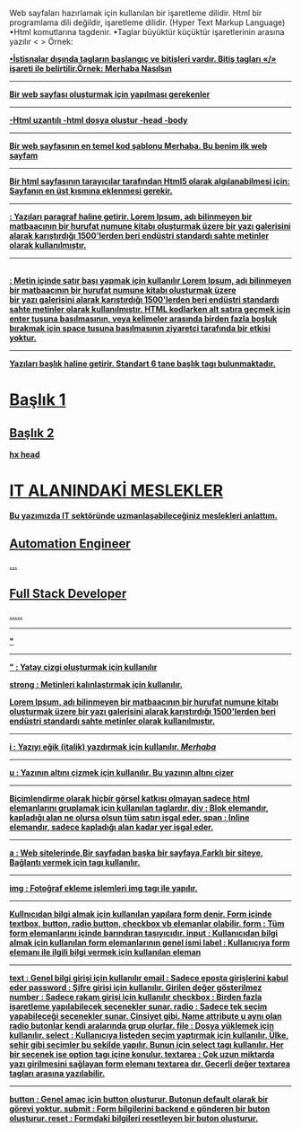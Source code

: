 Web sayfaları hazırlamak için kullanılan bir işaretleme dilidir. Html bir programlama dili değildir, işaretleme dilidir. (Hyper Text Markup Language)
•Html komutlarına tagdenir.
•Taglar büyüktür küçüktür işaretlerinin arasına yazılır < > Örnek: <html> <b> <u> <p>
•İstisnalar dışında tagların başlangıç ve bitişleri vardır. 
Bitiş tagları «/» işareti ile belirtilir.Örnek: <b>Merhaba</b> Nasılsın
  <hr>
  Bir web sayfası oluşturmak için yapılması gerekenler
 <hr>
  -Html uzantılı                       -html
   dosya oluştur                       -head
                                       -body
 <hr>
  Bir web sayfasının en temel kod şablonu
<html>
<head>
<title>İlk sayfam</title>
</head>
<body>
Merhaba. Bu benim ilk web sayfam
</body>
</html>
<hr>                           
  Bir html sayfasının tarayıcılar tarafından Html5 olarak algılanabilmesi için:
  Sayfanın en üst kısmına <!doctypehtml> eklenmesi gerekir.
<hr>
 <p> : Yazıları paragraf haline getirir.
 Lorem Ipsum, adı bilinmeyen bir matbaacının bir hurufat numune kitabı oluşturmak üzere 
 bir yazı galerisini alarak karıştırdığı 1500'lerden beri 
 endüstri standardı sahte metinler olarak kullanılmıştır.
<hr>
<br> : Metin içinde satır başı yapmak için kullanılır
 Lorem Ipsum, adı bilinmeyen bir matbaacının bir hurufat numune kitabı oluşturmak üzere <br> 
 bir yazı galerisini alarak karıştırdığı 1500'lerden beri 
 endüstri standardı sahte metinler olarak kullanılmıştır.
 HTML kodlarken alt satıra geçmek için enter tuşuna basılmasının, 
   veya kelimeler arasında birden fazla boşluk bırakmak için space tuşuna basılmasının 
   ziyaretçi tarafında bir etkisi yoktur.
<hr>
 <hx> Yazıları başlık haline getirir. Standart 6 tane başlık tagı bulunmaktadır.
<h1>Başlık 1</h1>
<h2>Başlık 2</h2>
hx
head  
<h1>IT ALANINDAKİ MESLEKLER</h1>
<p>Bu yazımızda IT sektöründe uzmanlaşabileceğiniz meslekleri anlattım.</p>
<h2>Automation Engineer</h2>
<p>...</p>
<h2>Full Stack Developer</h2>
<p>.....</p>   
<hr>
"<hr>" :  Yatay çizgi oluşturmak için kullanılır  

strong :  Metinleri kalınlaştırmak için kullanılır.
<p>Lorem Ipsum, adı bilinmeyen bir matbaacının bir <strong> hurufat numune kitabı </strong> 
  oluşturmak üzere bir yazı galerisini alarak karıştırdığı 1500'lerden beri 
  endüstri standardı sahte metinler olarak kullanılmıştır.</p>  
<hr>
i : Yazıyı eğik (italik) yazdırmak için kullanılır.
<i>Merhaba</i>
<hr>
u : Yazının altını çizmek için kullanılır.
<u>Bu yazının altını çizer</u>  
<hr>
Biçimlendirme olarak hiçbir görsel katkısı olmayan sadece html elemanlarını 
gruplamak için kullanılan taglardır.  
div :  Blok elemandır, kapladığı alan ne olursa olsun tüm satırı işgal eder.
span : Inline elemandır, sadece kapladığı alan kadar yer işgal eder.   
<hr>
a :  Web sitelerinde,Bir sayfadan başka bir sayfaya,Farklı bir siteye,
Bağlantı vermek için <a> tagı kullanılır.
<hr>
img : Fotoğraf ekleme işlemleri img tagı ile yapılır.   
<hr>
Kullnıcıdan bilgi almak için kullanılan yapılara form denir. 
Form içinde textbox, button, radio button, checkbox vb elemanlar olabilir.
form : Tüm form elemanlarını içinde barındıran taşıyıcıdır.
input : Kullanıcıdan bilgi almak için kullanılan form elemanlarının genel ismi
label : Kullanıcıya form elemanı ile ilgili bilgi vermek için kullanılan eleman   
<hr>
text : Genel bilgi girişi için kullanılır
email : Sadece eposta girişlerini kabul eder 
password : Şifre girişi için kullanılır. Girilen değer gösterilmez
number : Sadece rakam girişi için kullanılır
checkbox : Birden fazla işaretleme yapılabilecek seçenekler sunar.
radio : Sadece tek seçim yapabileceği seçenekler sunar. 
    Cinsiyet gibi. Name attribute u aynı olan radio butonlar kendi aralarında 
   grup olurlar.
    file : Dosya yüklemek için kullanılır.
    select : Kullanıcıya listeden seçim yaptırmak için kullanılır. 
   Ülke, şehir gibi seçimler bu şekilde yapılır. Bunun için select tagı kullanılır. 
   Her bir seçenek ise option tagı içine konulur.  
    textarea : Çok uzun miktarda yazı girilmesini sağlayan form elemanı textarea dır. 
   Geçerli değer textarea tagları arasına yazılabilir.   
<hr>
    button : Genel amaç için button oluşturur. 
   Butonun default olarak bir görevi yoktur.
    submit : Form bilgilerini backend e gönderen bir buton oluşturur.
    reset : Formdaki bilgileri resetleyen bir buton oluşturur.
